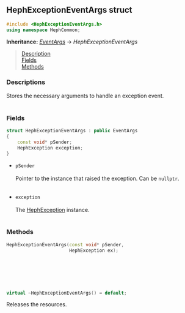 ## HephExceptionEventArgs struct
```c++
#include <HephExceptionEventArgs.h>
using namespace HephCommon;
```
**Inheritance:** *[EventArgs](/docs/HephCommon/EventArgs.md)* -> *HephExceptionEventArgs*

> [Description](#description)<br>
[Fields](#fields)<br>
[Methods](#methods)


### Descriptions
Stores the necessary arguments to handle an exception event.
<br><br>



### Fields

```c++
struct HephExceptionEventArgs : public EventArgs
{
    const void* pSender;
    HephException exception;
}
```

- ``pSender``
<br><br>
Pointer to the instance that raised the exception. Can be ``nullptr``.
<br><br>

- ``exception``
<br><br>
The [HephException](/docs/HephCommon/HephException.md) instance.
<br><br>


### Methods

```c++
HephExceptionEventArgs(const void* pSender,
                       HephException ex);
```
<br><br><br><br>

```c++
virtual ~HephExceptionEventArgs() = default;
```
Releases the resources.
